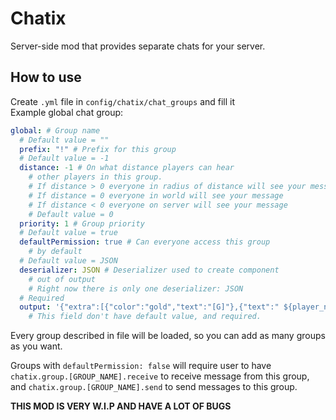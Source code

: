 # Chatix
Server-side mod that provides separate chats for your server.

## How to use
Create `.yml` file in `config/chatix/chat_groups` and fill it\
Example global chat group:
```yaml
global: # Group name
  # Default value = ""
  prefix: "!" # Prefix for this group
  # Default value = -1
  distance: -1 # On what distance players can hear 
    # other players in this group.
    # If distance > 0 everyone in radius of distance will see your message
    # If distance = 0 everyone in world will see your message
    # If distance < 0 everyone on server will see your message
    # Default value = 0
  priority: 1 # Group priority
  # Default value = true
  defaultPermission: true # Can everyone access this group
    # by default
  # Default value = JSON
  deserializer: JSON # Deserializer used to create component
    # out of output
    # Right now there is only one deserializer: JSON
  # Required
  output: '{"extra":[{"color":"gold","text":"[G]"},{"text":" ${player_name}: ${message}"}],"text":""}'
    # This field don't have default value, and required.
```
Every group described in file will be loaded, so you can add as many groups as you want.

Groups with `defaultPermission: false` will require user to have `chatix.group.[GROUP_NAME].receive` to receive message from this group, and `chatix.group.[GROUP_NAME].send` to send messages to this group.

**THIS MOD IS VERY W.I.P AND HAVE A LOT OF BUGS**
